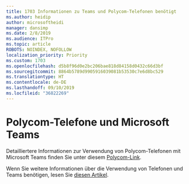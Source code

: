 ```yaml
---
title: 1703 Informationen zu Teams und Polycom-Telefonen benötigt
ms.author: heidip
author: microsoftheidi
manager: dansimp
ms.date: 2/8/2019
ms.audience: ITPro
ms.topic: article
ROBOTS: NOINDEX, NOFOLLOW
localization_priority: Priority
ms.custom: 1703
ms.openlocfilehash: d5b8f96d0e2bc206bae818d84158d0432c66d3bf
ms.sourcegitcommit: 8864b5789d9905916039081b53530c7e6d8bc529
ms.translationtype: HT
ms.contentlocale: de-DE
ms.lasthandoff: 09/10/2019
ms.locfileid: "36822269"
---
```

# <a name="polycom-phones-and-microsoft-teams"></a>Polycom-Telefone und Microsoft Teams

Detailliertere Informationen zur Verwendung von Polycom-Telefonen mit Microsoft Teams finden Sie unter diesem [Polycom-Link](https://aka.ms/polycom-phones).

Wenn Sie weitere Informationen über die Verwendung von Telefonen und Teams benötigen, lesen Sie [diesen Artikel](https://docs.microsoft.com/microsoftteams/phones-for-teams).
